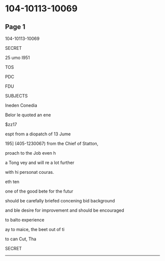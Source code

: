 # 104-10113-10069

## Page 1

104-10113-10069

SECRET

25 umo I951

TOS

PDC

FDU

SUBJECTS

Ineden Conedia

Belor le quoted an ene

$zz17

espt from a diopatch of 13 Jume

195] (405-1230067) from the Chief of Statton,

proach to the Job even h

a Tong vey and will re a lot further

with hi personat couras.

eth ten

one of the good bete for the futur

should be carefally briefed concening bid background

and ble desire for improvement and should be encouraged

to balto experience

ay to maice, the beet out of ti

to can Cut, Tha

SECRET

---

